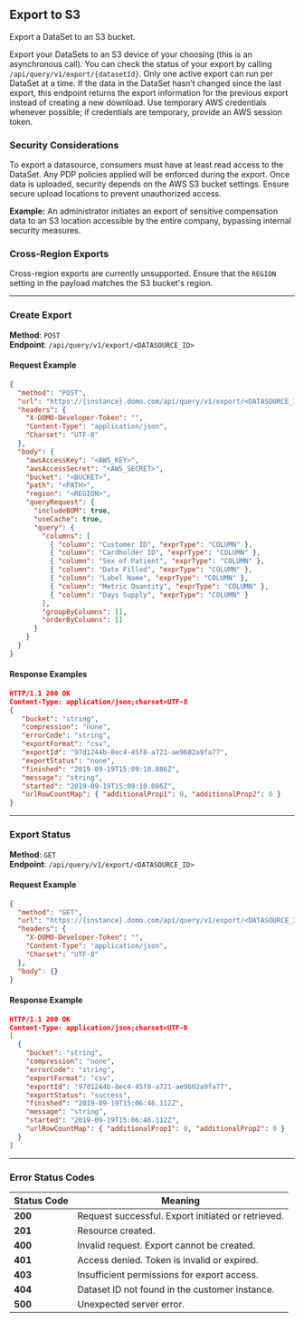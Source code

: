 ## Export to S3

Export a DataSet to an S3 bucket.

Export your DataSets to an S3 device of your choosing (this is an asynchronous call). You can check the status of your export by calling `/api/query/v1/export/{datasetId}`. Only one active export can run per DataSet at a time. If the data in the DataSet hasn’t changed since the last export, this endpoint returns the export information for the previous export instead of creating a new download. Use temporary AWS credentials whenever possible; if credentials are temporary, provide an AWS session token.

### Security Considerations

To export a datasource, consumers must have at least read access to the DataSet. Any PDP policies applied will be enforced during the export. Once data is uploaded, security depends on the AWS S3 bucket settings. Ensure secure upload locations to prevent unauthorized access.

**Example:** An administrator initiates an export of sensitive compensation data to an S3 location accessible by the entire company, bypassing internal security measures.

### Cross-Region Exports

Cross-region exports are currently unsupported. Ensure that the `REGION` setting in the payload matches the S3 bucket's region.

---

### Create Export

**Method**: `POST`  
**Endpoint**: `/api/query/v1/export/<DATASOURCE_ID>`

#### Request Example

```json
{
  "method": "POST",
  "url": "https://{instance}.domo.com/api/query/v1/export/<DATASOURCE_ID>",
  "headers": {
    "X-DOMO-Developer-Token": "",
    "Content-Type": "application/json",
    "Charset": "UTF-8"
  },
  "body": {
    "awsAccessKey": "<AWS_KEY>",
    "awsAccessSecret": "<AWS_SECRET>",
    "bucket": "<BUCKET>",
    "path": "<PATH>",
    "region": "<REGION>",
    "queryRequest": {
      "includeBOM": true,
      "useCache": true,
      "query": {
        "columns": [
          { "column": "Customer ID", "exprType": "COLUMN" },
          { "column": "Cardholder ID", "exprType": "COLUMN" },
          { "column": "Sex of Patient", "exprType": "COLUMN" },
          { "column": "Date Filled", "exprType": "COLUMN" },
          { "column": "Label Name", "exprType": "COLUMN" },
          { "column": "Metric Quantity", "exprType": "COLUMN" },
          { "column": "Days Supply", "exprType": "COLUMN" }
        ],
        "groupByColumns": [],
        "orderByColumns": []
      }
    }
  }
}
```

#### Response Examples

```json
HTTP/1.1 200 OK
Content-Type: application/json;charset=UTF-8
{
   "bucket": "string",
   "compression": "none",
   "errorCode": "string",
   "exportFormat": "csv",
   "exportId": "97d1244b-8ec4-45f8-a721-ae9602a9fa77",
   "exportStatus": "none",
   "finished": "2019-09-19T15:09:10.086Z",
   "message": "string",
   "started": "2019-09-19T15:09:10.086Z",
   "urlRowCountMap": { "additionalProp1": 0, "additionalProp2": 0 }
}
```

---

### Export Status

**Method**: `GET`  
**Endpoint**: `/api/query/v1/export/<DATASOURCE_ID>`

#### Request Example

```json
{
  "method": "GET",
  "url": "https://{instance}.domo.com/api/query/v1/export/<DATASOURCE_ID>",
  "headers": {
    "X-DOMO-Developer-Token": "",
    "Content-Type": "application/json",
    "Charset": "UTF-8"
  },
  "body": {}
}
```

#### Response Example

```json
HTTP/1.1 200 OK
Content-Type: application/json;charset=UTF-8
[
  {
    "bucket": "string",
    "compression": "none",
    "errorCode": "string",
    "exportFormat": "csv",
    "exportId": "97d1244b-8ec4-45f8-a721-ae9602a9fa77",
    "exportStatus": "success",
    "finished": "2019-09-19T15:06:46.112Z",
    "message": "string",
    "started": "2019-09-19T15:06:46.112Z",
    "urlRowCountMap": { "additionalProp1": 0, "additionalProp2": 0 }
  }
]
```

---

### Error Status Codes

| Status Code | Meaning                                           |
|--------------|---------------------------------------------------|
| **200**     | Request successful. Export initiated or retrieved.|
| **201**     | Resource created.                                |
| **400**     | Invalid request. Export cannot be created.       |
| **401**     | Access denied. Token is invalid or expired.      |
| **403**     | Insufficient permissions for export access.      |
| **404**     | Dataset ID not found in the customer instance.   |
| **500**     | Unexpected server error.                         |

